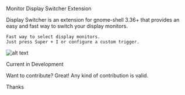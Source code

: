 Monitor Display Switcher Extension

Display Switcher is an extension for gnome-shell 3.36+ that provides an easy and fast way to switch your display monitors.

    Fast way to select display monitors.
    Just press Super + I or configure a custom trigger.

![alt text](https://github.com/matheus-aguiar-dev/gnome-shell-display-switcher/blob/main/images/demo.gif)

Current in Development

Want to contribute? Great! Any kind of contribution is valid.

Thanks

